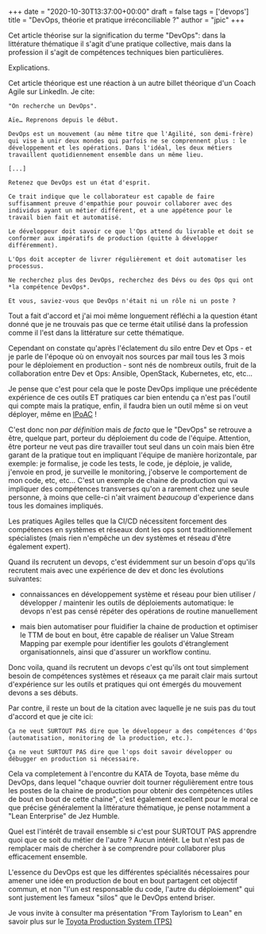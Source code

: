 +++
date = "2020-10-30T13:37:00+00:00"
draft = false
tags = ['devops']
title = "DevOps, théorie et pratique irréconciliable ?"
author = "jpic"
+++

Cet article théorise sur la signification du terme "DevOps": dans la
littérature thématique il s'agit d'une pratique collective, mais dans la
profession il s'agit de compétences techniques bien particulières.

Explications.

<!--more-->

Cet article théorique est une réaction à un autre billet théorique d'un Coach Agile sur LinkedIn. Je cite:

    "On recherche un DevOps".

    Aïe… Reprenons depuis le début.

    DevOps est un mouvement (au même titre que l'Agilité, son demi-frère) qui vise à unir deux mondes qui parfois ne se comprennent plus : le développement et les opérations. Dans l'idéal, les deux métiers travaillent quotidiennement ensemble dans un même lieu.

    [...]

    Retenez que DevOps est un état d'esprit.

    Ce trait indique que le collaborateur est capable de faire suffisamment preuve d'empathie pour pouvoir collaborer avec des individus ayant un métier différent, et a une appétence pour le travail bien fait et automatisé.

    Le développeur doit savoir ce que l'Ops attend du livrable et doit se conformer aux impératifs de production (quitte à développer différemment).

    L'Ops doit accepter de livrer régulièrement et doit automatiser les processus.

    Ne recherchez plus des DevOps, recherchez des Dévs ou des Ops qui ont *la compétence DevOps*.

    Et vous, saviez-vous que DevOps n'était ni un rôle ni un poste ?

Tout a fait d'accord et j'ai moi même longuement réfléchi a la question étant
donné que je ne trouvais pas que ce terme était utilisé dans la profession
comme il l'est dans la littérature sur cette thématique.

Cependant on constate qu'après l'éclatement du silo entre Dev et Ops - et je
parle de l'époque où on envoyait nos sources par mail tous les 3 mois pour le
déploiement en production - sont nés de nombreux outils, fruit de la
collaboration entre Dev et Ops: Ansible, OpenStack, Kubernetes, etc, etc...

Je pense que c'est pour cela que le poste DevOps implique une précédente
expérience de ces outils ET pratiques car bien entendu ça n'est pas l'outil qui
compte mais la pratique, enfin, il faudra bien un outil même si on veut
déployer, même en [IPoAC](https://fr.wikipedia.org/wiki/IP_over_Avian_Carriers) !

C'est donc non *par définition* mais *de facto* que le "DevOps" se retrouve a
être, quelque part, porteur du déploiement du code de l'équipe. Attention, être
porteur ne veut pas dire travailler tout seul dans un coin mais bien être
garant de la pratique tout en impliquant l'équipe de manière horizontale, par
exemple: je formalise, je code les tests, le code, je déploie, je valide,
j'envoie en prod, je surveille le monitoring, j'observe le comportement de mon
code, etc, etc... C'est un exemple de chaine de production qui va impliquer des
compétences transverses qu'on a rarement chez une seule personne, à moins que
celle-ci n'ait vraiment *beaucoup* d'experience dans tous les domaines
impliqués.

Les pratiques Agiles telles que la CI/CD nécessitent forcement des compétences
en systèmes et réseaux dont les ops sont traditionnellement spécialistes (mais
rien n'empêche un dev systèmes et réseau d'être également expert).

Quand ils recrutent un devops, c'est évidemment sur un besoin d'ops qu'ils
recrutent mais avec une expérience de dev et donc les évolutions suivantes:

- connaissances en développement système et réseau pour bien utiliser /
  développer / maintenir les outils de déploiements automatique: le devops
  n'est pas censé répéter des opérations de routine manuellement

- mais bien automatiser pour fluidifier la chaine de production et optimiser le
  TTM de bout en bout, être capable de réaliser un Value Stream Mapping par
  exemple pour identifier les goulots d'étranglement organisationnels, ainsi
  que d'assurer un workflow continu.

Donc voila, quand ils recrutent un devops c'est qu'ils ont tout simplement
besoin de compétences systèmes et réseaux ça me parait clair mais surtout
d'expérience sur les outils et pratiques qui ont émergés du mouvement devons a
ses débuts.

Par contre, il reste un bout de la citation avec laquelle je ne suis pas du
tout d'accord et que je cite ici:

    Ça ne veut SURTOUT PAS dire que le développeur a des compétences d'Ops (automatisation, monitoring de la production, etc.).

    Ça ne veut SURTOUT PAS dire que l'ops doit savoir développer ou débugger en production si nécessaire.

Cela va completement à l'encontre du KATA de Toyota, base même du DevOps, dans
lequel "chaque ouvrier doit tourner régulièrement entre tous les postes de la
chaine de production pour obtenir des compétences utiles de bout en bout de
cette chaine", c'est également excellent pour le moral ce que précise
généralement la littérature thématique, je pense notamment a "Lean Enterprise"
de Jez Humble.

Quel est l'intérêt de travail ensemble si c'est pour SURTOUT PAS apprendre quoi
que ce soit du métier de l'autre ? Aucun intérêt. Le but n'est pas de remplacer
mais de chercher à se comprendre pour collaborer plus efficacement ensemble.

L'essence du DevOps est que les différentes spécialités nécessaires pour amener
une idée en production de bout en bout partagent cet objectif commun, et non
"l'un est responsable du code, l'autre du déploiement" qui sont justement les
fameux "silos" que le DevOps entend briser.

Je vous invite à consulter ma présentation "From Taylorism to Lean" en savoir
plus sur le [Toyota Production System (TPS)](https://slides.com/jamespic/deck/)
